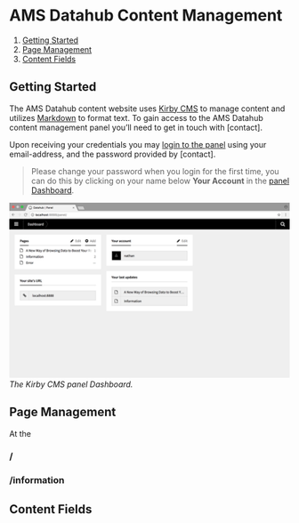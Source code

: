 # AMS Datahub Content Management

1) [Getting Started](#getting-started)
1) [Page Management](#page-management)
1) [Content Fields](#content-fields)

## Getting Started
The AMS Datahub content website uses [Kirby CMS](https://getkirby.com/) to manage content and utilizes [Markdown](https://daringfireball.net/projects/markdown/) to format text. To gain access to the AMS Datahub content management panel you’ll need to get in touch with [contact]. 

Upon receiving your credentials you may [login to the panel](http://amsdatahub.waag.org/panel/login) using your email-address, and the password provided by [contact].
> Please change your password when you login for the first time, you can do this by clicking on your name below __Your Account__ in the [panel Dashboard](http://amsdatahub.waag.org/panel/).

![Panel Dashboard](./assets/kirby-dashboard.png/)
*The Kirby CMS panel Dashboard.*

## Page Management

At the 

### /


### /information

## Content Fields

[dashboard]: http://www.google.com

